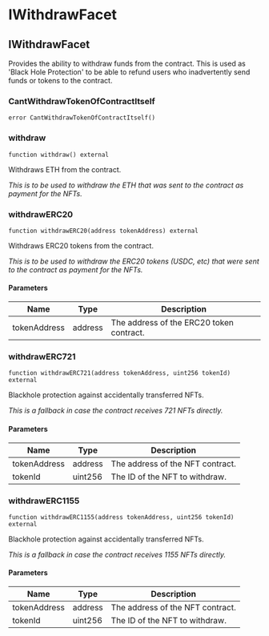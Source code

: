 # IWithdrawFacet

## IWithdrawFacet

Provides the ability to withdraw funds from the contract. This is used as 'Black Hole Protection' to be able to refund users who inadvertently send funds or tokens to the contract.

### CantWithdrawTokenOfContractItself

```solidity
error CantWithdrawTokenOfContractItself()
```

### withdraw

```solidity
function withdraw() external
```

Withdraws ETH from the contract.

_This is to be used to withdraw the ETH that was sent to the contract as payment for the NFTs._

### withdrawERC20

```solidity
function withdrawERC20(address tokenAddress) external
```

Withdraws ERC20 tokens from the contract.

_This is to be used to withdraw the ERC20 tokens (USDC, etc) that were sent to the contract as payment for the NFTs._

#### Parameters

| Name | Type | Description |
| ---- | ---- | ----------- |
| tokenAddress | address | The address of the ERC20 token contract. |

### withdrawERC721

```solidity
function withdrawERC721(address tokenAddress, uint256 tokenId) external
```

Blackhole protection against accidentally transferred NFTs.

_This is a fallback in case the contract receives 721 NFTs directly._

#### Parameters

| Name | Type | Description |
| ---- | ---- | ----------- |
| tokenAddress | address | The address of the NFT contract. |
| tokenId | uint256 | The ID of the NFT to withdraw. |

### withdrawERC1155

```solidity
function withdrawERC1155(address tokenAddress, uint256 tokenId) external
```

Blackhole protection against accidentally transferred NFTs.

_This is a fallback in case the contract receives 1155 NFTs directly._

#### Parameters

| Name | Type | Description |
| ---- | ---- | ----------- |
| tokenAddress | address | The address of the NFT contract. |
| tokenId | uint256 | The ID of the NFT to withdraw. |

